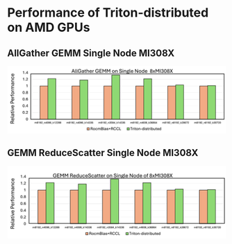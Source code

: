 # Performance of Triton-distributed on AMD GPUs

## AllGather GEMM Single Node MI308X
![Ag-GEMM](../../asset/amd-ag-gemm-intranode.png)

## GEMM ReduceScatter Single Node MI308X
![Ag-GEMM](../../asset/amd-gemm-rs-intranode-perf.png)